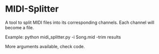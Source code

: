 # MIDI-Splitter
A tool to split MIDI files into its corresponding channels.
Each channel will become a file.

Example: python midi_splitter.py -i Song.mid -trim results

More arguments available, check code.
